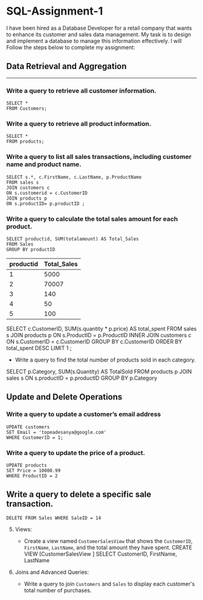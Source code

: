 # SQL-Assignment-1
I have been hired as a Database Developer for a retail company that wants to enhance its customer and sales data management. My task is to design and implement a database to manage this information effectively. I will Follow the steps below to complete my assignment:

## Data Retrieval and Aggregation
---
   
### Write a query to retrieve all customer information.

```
SELECT *
FROM Customers;
```

### Write a query to retrieve all product information.
```
SELECT *
FROM products;
```

### Write a query to list all sales transactions, including customer name and product name.

```
SELECT s.*, c.FirstName, c.LastName, p.ProductName
FROM sales s
JOIN customers c
ON s.customerid = c.CustomerID
JOIN products p
ON s.productID= p.productID ;
```

### Write a query to calculate the total sales amount for each product.

```
SELECT productid, SUM(totalamount) AS Total_Sales
FROM Sales
GROUP BY productID
```
 |productid| Total_Sales|
 |:--------|:-----------|
 |1       |        5000|
 |2       |       70007|
 |3       |        140|
 |4       |         50|
 |5       |        100|


SELECT c.CustomerID, SUM(s.quantity * p.price) AS total_spent
FROM sales s
JOIN products p 
ON s.ProductID = p.ProductID
INNER JOIN customers c ON s.CustomerID = c.CustomerID
GROUP BY c.CustomerID
ORDER BY total_spent DESC
LIMIT 1 ;

   - Write a query to find the total number of products sold in each category.

SELECT p.Category, SUM(s.Quantity) AS TotalSold 
FROM products p
JOIN sales s
ON s.productID = p.productID
GROUP BY p.Category


## Update and Delete Operations


### Write a query to update a customer’s email address

```
UPDATE customers
SET Email = 'topeadesanya@google.com'
WHERE CustomerID = 1; 
```

### Write a query to update the price of a product.

```
UPDATE products
SET Price = 10000.99
WHERE ProductID = 2
```

## Write a query to delete a specific sale transaction.
```
DELETE FROM Sales WHERE SaleID = 14
```

5. Views:
   - Create a view named `CustomerSalesView` that shows the `CustomerID`, `FirstName`, `LastName`, and the total amount they have spent.
CREATE VIEW [CustomerSalesView ] 
SELECT CustomerID, FirstName, LastName


6. Joins and Advanced Queries:
   - Write a query to join `Customers` and `Sales` to display each customer's total number of purchases.

